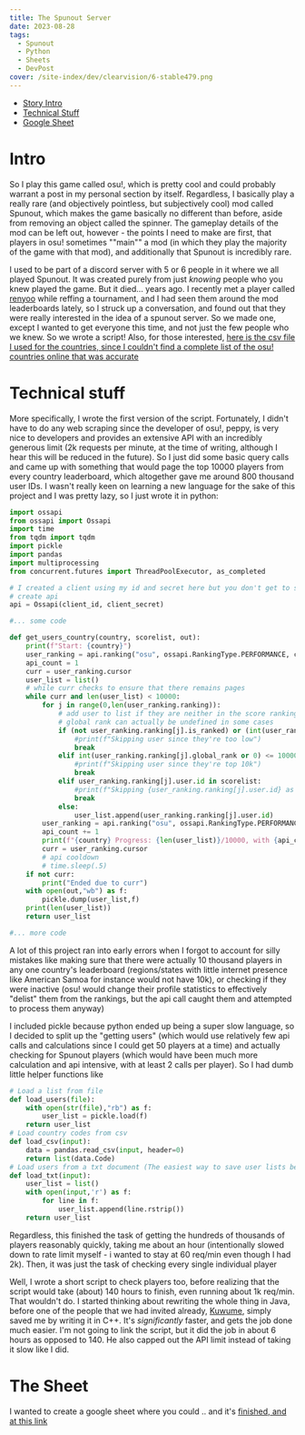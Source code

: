 ```yaml
---
title: The Spunout Server
date: 2023-08-28
tags: 
  - Spunout
  - Python
  - Sheets
  - DevPost
cover: /site-index/dev/clearvision/6-stable479.png
---
```

- [Story Intro](#intro)
- [Technical Stuff](#technical-stuff)
- [Google Sheet](#the-sheet)

# Intro

So I play this game called osu!, which is pretty cool and could probably warrant a post in my personal section by itself. Regardless, I basically play a really rare (and objectively pointless, but subjectively cool) mod called Spunout, which makes the game basically no different than before, aside from removing an object called the spinner. The gameplay details of the mod can be left out, however - the points I need to make are first, that players in osu! sometimes ""main"" a mod (in which they play the majority of the game with that mod), and additionally that Spunout is incredibly rare. 

I used to be part of a discord server with 5 or 6 people in it where we all played Spunout. It was created purely from just *knowing* people who you knew played the game. But it died... years ago. I recently met a player called [renyoo](https://osu.ppy.sh/users/27209874) while reffing a tournament, and I had seen them around the mod leaderboards lately, so I struck up a conversation, and found out that they were really interested in the idea of a spunout server. So we made one, except I wanted to get everyone this time, and not just the few people who we knew. So we wrote a script! Also, for those interested, [here is the csv file I used for the countries, since I couldn't find a complete list of the osu! countries online that was accurate](countries.csv)

# Technical stuff

More specifically, I wrote the first version of the script. Fortunately, I didn't have to do any web scraping since the developer of osu!, peppy, is very nice to developers and provides an extensive API with an incredibly generous limit (2k requests per minute, at the time of writing, although I hear this will be reduced in the future). So I just did some basic query calls and came up with something that would page the top 10000 players from every country leaderboard, which altogether gave me around 800 thousand user IDs. I wasn't really keen on learning a new language for the sake of this project and I was pretty lazy, so I just wrote it in python:

```python
import ossapi
from ossapi import Ossapi
import time
from tqdm import tqdm
import pickle
import pandas
import multiprocessing
from concurrent.futures import ThreadPoolExecutor, as_completed

# I created a client using my id and secret here but you don't get to see it ;)
# create api
api = Ossapi(client_id, client_secret)

#... some code

def get_users_country(country, scorelist, out):
    print(f"Start: {country}")
    user_ranking = api.ranking("osu", ossapi.RankingType.PERFORMANCE, country=country)
    api_count = 1
    curr = user_ranking.cursor
    user_list = list()
    # while curr checks to ensure that there remains pages
    while curr and len(user_list) < 10000:
        for j in range(0,len(user_ranking.ranking)):
            # add user to list if they are neither in the score ranking nor pp ranking
            # global rank can actually be undefined in some cases
            if (not user_ranking.ranking[j].is_ranked) or (int(user_ranking.ranking[j].play_count or 0) < 2000) or (int(user_ranking.ranking[j].global_rank or 0) > 200000):
                #print(f"Skipping user since they're too low")
                break
            elif int(user_ranking.ranking[j].global_rank or 0) <= 10000:
                #print(f"Skipping user since they're top 10k")
                break
            elif user_ranking.ranking[j].user.id in scorelist:
                #print(f"Skipping {user_ranking.ranking[j].user.id} as they are in score index")
                break
            else:
                user_list.append(user_ranking.ranking[j].user.id)
        user_ranking = api.ranking("osu", ossapi.RankingType.PERFORMANCE, cursor=curr, country=country)
        api_count += 1
        print(f"{country} Progress: {len(user_list)}/10000, with {api_count} calls")
        curr = user_ranking.cursor
        # api cooldown
        # time.sleep(.5)
    if not curr: 
        print("Ended due to curr")
    with open(out,"wb") as f:
        pickle.dump(user_list,f)
    print(len(user_list))
    return user_list

#... more code
```

A lot of this project ran into early errors when I forgot to account for silly mistakes like making sure that there were actually 10 thousand players in any one country's leaderboard (regions/states with little internet presence like American Samoa for instance would not have 10k), or checking if they were inactive (osu! would change their profile statistics to effectively "delist" them from the rankings, but the api call caught them and attempted to process them anyway)

I included pickle because python ended up being a super slow language, so I decided to split up the "getting users" (which would use relatively few api calls and calculations since I could get 50 players at a time) and actually checking for Spunout players (which would have been much more calculation and api intensive, with at least 2 calls per player). So I had dumb little helper functions like
```python
# Load a list from file
def load_users(file):
    with open(str(file),"rb") as f:
        user_list = pickle.load(f)
    return user_list
# Load country codes from csv    
def load_csv(input):
    data = pandas.read_csv(input, header=0)
    return list(data.Code)
# Load users from a txt document (The easiest way to save user lists between scripts of different languages was .txt)
def load_txt(input):
    user_list = list()
    with open(input,'r') as f:
        for line in f:
            user_list.append(line.rstrip())
    return user_list
```

Regardless, this finished the task of getting the hundreds of thousands of players reasonably quickly, taking me about an hour (intentionally slowed down to rate limit myself - i wanted to stay at 60 req/min even though I had 2k). Then, it was just the task of checking every single individual player

Well, I wrote a short script to check players too, before realizing that the script would take (about) 140 hours to finish, even running about 1k req/min. That wouldn't do. I started thinking about rewriting the whole thing in Java, before one of the people that we had invited already, [Kuwume](https://osu.ppy.sh/users/8474535), simply saved me by writing it in C++. It's *significantly* faster, and gets the job done much easier. I'm not going to link the script, but it did the job in about 6 hours as opposed to 140. He also capped out the API limit instead of taking it slow like I did.

# The Sheet

I wanted to create a google sheet where you could .. and it's [finished, and at this link](https://docs.google.com/spreadsheets/d/1e7UGhOZ74jO7eVVq5Y6mv4w304djXanQbpF-XpXduJU/edit)